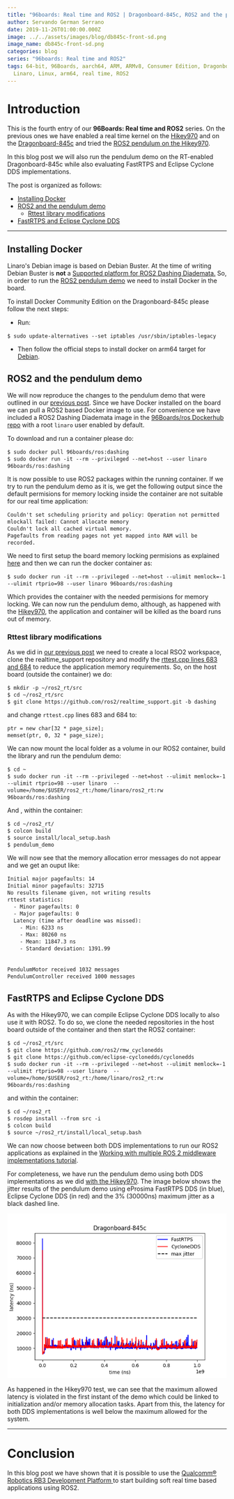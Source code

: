 ```yaml
---
title: "96boards: Real time and ROS2 | Dragonboard-845c, ROS2 and the pendulum demo"
author: Servando German Serrano
date: 2019-11-26T01:00:00.000Z
image: ../../assets/images/blog/db845c-front-sd.png
image_name: db845c-front-sd.png
categories: blog
series: "96boards: Real time and ROS2"
tags: 64-bit, 96Boards, aarch64, ARM, ARMv8, Consumer Edition, Dragonboard-845c,
  Linaro, Linux, arm64, real time, ROS2
---
```


# Introduction

This is the fourth entry of our **96Boards: Real time and ROS2** series. On the previous ones we have enabled a real time kernel on the [Hikey970](https://www.96boards.org/blog/hikey970-rt/) and on the [Dragonboard-845c](https://www.96boards.org/blog/db845-rt/) and tried the [ROS2 pendulum on the Hikey970](https://www.96boards.org/blog/hikey970-ros2/).

In this blog post we will also run the pendulum demo on the RT-enabled Dragonboard-845c while also evaluating FastRTPS and Eclipse Cyclone DDS implementations.

The post is organized as follows:
- [Installing Docker](#installing-docker)
- [ROS2 and the pendulum demo](#ros2-and-the-pendulum-demo)
  - [Rttest library modifications](#rttest-library-modifications)
- [FastRTPS and Eclipse Cyclone DDS](#fastrtps-and-eclipse-cyclone-dds)

***

## Installing Docker

Linaro's Debian image is based on Debian Buster. At the time of writing Debian Buster is **not** a [Supported platform for ROS2 Dashing Diademata.](https://index.ros.org/doc/ros2/Releases/Release-Dashing-Diademata/#id3) So, in order to run the [ROS2 pendulum demo](https://index.ros.org//doc/ros2/Tutorials/Real-Time-Programming/) we need to install Docker in the board.

To install Docker Community Edition on the Dragonboard-845c please follow the next steps:

- Run:
```
$ sudo update-alternatives --set iptables /usr/sbin/iptables-legacy
```
- Then follow the official steps to install docker on arm64 target for [Debian](https://docs.docker.com/install/linux/docker-ce/debian/).

## ROS2 and the pendulum demo

We will now reproduce the changes to the pendulum demo that were outlined in our [previous post](https://www.96boards.org/blog/hikey970-ros2/#pendulum-demo). Since we have Docker installed on the board we can pull a ROS2 based Docker image to use. For convenience we have included a ROS2 Dashing Diademata image in the [96Boards/ros Dockerhub repo](https://hub.docker.com/r/96boards/ros/tags) with a root `linaro` user enabled by default.

To download and run a container please do:
```
$ sudo docker pull 96boards/ros:dashing
$ sudo docker run -it --rm --privileged --net=host --user linaro 96boards/ros:dashing
```

It is now possible to use ROS2 packages within the running container. If we try to run the pendulum demo as it is, we get the following output since the default permisions for memory locking inside the container are not suitable for our real time application:
```
Couldn't set scheduling priority and policy: Operation not permitted
mlockall failed: Cannot allocate memory
Couldn't lock all cached virtual memory.
Pagefaults from reading pages not yet mapped into RAM will be recorded.
```

We need to first setup the board memory locking permisions as explained [here](https://index.ros.org//doc/ros2/Tutorials/Real-Time-Programming/#adjust-permissions-for-memory-locking) and then we can run the docker container as:
```
$ sudo docker run -it --rm --privileged --net=host --ulimit memlock=-1 --ulimit rtprio=98 --user linaro 96boards/ros:dashing
```
Which provides the container with the needed permisions for memory locking. We can now run the pendulum demo, although, as happened with the [Hikey970](https://www.96boards.org/blog/hikey970-ros2/#pendulum-demo), the application and container will be killed as the board runs out of memory.

### Rttest library modifications
As we did in [our previous post](https://www.96boards.org/blog/hikey970-ros2/#rttest-library) we need to create a local RSO2 workspace, clone the realtime_support repository and modify the [rttest.cpp lines 683 and 684](https://github.com/ros2/realtime_support/blob/0d39dece4479e471c35dc8387b30022a67169344/rttest/src/rttest.cpp#L683) to reduce the application memory requirements. So, on the host board (outside the container) we do:
```
$ mkdir -p ~/ros2_rt/src
$ cd ~/ros2_rt/src
$ git clone https://github.com/ros2/realtime_support.git -b dashing
```
and change `rttest.cpp` lines 683 and 684 to:
```
ptr = new char[32 * page_size];
memset(ptr, 0, 32 * page_size);
```

We can now mount the local folder as a volume in our ROS2 container, build the library and run the pendulum demo:
```
$ cd ~
$ sudo docker run -it --rm --privileged --net=host --ulimit memlock=-1 --ulimit rtprio=98 --user linaro  --volume=/home/$USER/ros2_rt:/home/linaro/ros2_rt:rw 96boards/ros:dashing
```
And , within the container:
```
$ cd ~/ros2_rt/
$ colcon build
$ source install/local_setup.bash
$ pendulum_demo
```
We will now see that the memory allocation error messages do not appear and we get an ouput like:
```
Initial major pagefaults: 14
Initial minor pagefaults: 32715
No results filename given, not writing results
rttest statistics:
  - Minor pagefaults: 0
  - Major pagefaults: 0
  Latency (time after deadline was missed):
    - Min: 6233 ns
    - Max: 80260 ns
    - Mean: 11847.3 ns
    - Standard deviation: 1391.99


PendulumMotor received 1032 messages
PendulumController received 1000 messages
```

## FastRTPS and Eclipse Cyclone DDS
As with the Hikey970, we can compile Eclipse Cyclone DDS locally to also use it with ROS2. To do so, we clone the needed repositories in the host board outside of the container and then start the ROS2 container:
```
$ cd ~/ros2_rt/src
$ git clone https://github.com/ros2/rmw_cyclonedds
$ git clone https://github.com/eclipse-cyclonedds/cyclonedds
$ sudo docker run -it --rm --privileged --net=host --ulimit memlock=-1 --ulimit rtprio=98 --user linaro  --volume=/home/$USER/ros2_rt:/home/linaro/ros2_rt:rw 96boards/ros:dashing
```
and within the container:
```
$ cd ~/ros2_rt
$ rosdep install --from src -i
$ colcon build
$ source ~/ros2_rt/install/local_setup.bash
```
We can now choose between both DDS implementations to run our ROS2 applications as explained in the [Working with multiple ROS 2 middleware implementations tutorial](https://index.ros.org/doc/ros2/Tutorials/Working-with-multiple-RMW-implementations/).

For completeness, we have run the pendulum demo using both DDS implementations as we did [with the Hikey970](https://www.96boards.org/blog/hikey970-ros2/#fastrtps-vs-eclipse-cyclone-dds-comparison). The image below shows the jitter results of the pendulum demo using eProsima FastRTPS DDS (in blue), Eclipse Cyclone DDS (in red) and the 3% (30000ns) maximum jitter as a black dashed line.

![db845_fastrtps_vs_cyclone](/assets/images/blog/db845_fastrtps_vs_cyclone.png)

As happened in the Hikey970 test, we can see that the maximum allowed latency is violated in the first instant of the demo which could be linked to initialization and/or memory allocation tasks. Apart from this, the latency for both DDS implementations is well below the maximum allowed for the system.

***

# Conclusion

In this blog post we have shown that it is possible to use the [Qualcomm® Robotics RB3 Development Platform ](https://www.96boards.org/product/rb3-platform/) to start building soft real time based applications using ROS2.
